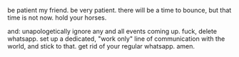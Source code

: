 be patient my friend. be very patient.
there will be a time to bounce, but that time is not now.
hold your horses.

and: unapologetically ignore any and all events coming up. fuck, delete whatsapp. set up a dedicated, "work only" line of communication with the world, and stick to that. get rid of your regular whatsapp. amen.